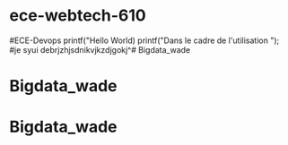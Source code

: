 # ece-webtech-610
#ECE-Devops
printf("Hello World)
printf("Dans le cadre de l'utilisation ");
#je syui debrjzhjsdnikvjkzdjgokj^# Bigdata_wade
# Bigdata_wade
# Bigdata_wade

